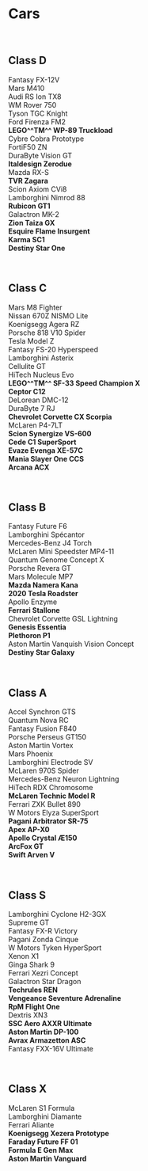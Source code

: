 # Cars

<br>

## Class D

Fantasy FX-12V  
Mars M410  
Audi RS Ion TX8  
WM Rover 750  
Tyson TGC Knight  
Ford Firenza FM2  
**LEGO^^TM^^ WP-89 Truckload**  
Cybre Cobra Prototype  
FortiF50 ZN  
DuraByte Vision GT  
**Italdesign Zerodue**  
Mazda RX-S  
**TVR Zagara**  
Scion Axiom CVi8  
Lamborghini Nimrod 88  
**Rubicon GT1**  
Galactron MK-2  
**Zion Taiza GX**  
**Esquire Flame Insurgent**  
**Karma SC1**  
**Destiny Star One**

<br>

## Class C

Mars M8 Fighter  
Nissan 670Z NISMO Lite  
Koenigsegg Agera RZ  
Porsche 818 V10 Spider  
Tesla Model Z  
Fantasy FS-20 Hyperspeed  
Lamborghini Asterix  
Cellulite GT  
HiTech Nucleus Evo  
**LEGO^^TM^^ SF-33 Speed Champion X**  
**Ceptor C12**  
DeLorean DMC-12  
DuraByte 7 RJ  
**Chevrolet Corvette CX Scorpia**  
McLaren P4-7LT  
**Scion Synergize VS-600**  
**Cede C1 SuperSport**  
**Evaze Evenga XE-57C**  
**Mania Slayer One CCS**  
**Arcana ACX**

<br>

## Class B

Fantasy Future F6  
Lamborghini Spécantor  
Mercedes-Benz J4 Torch  
McLaren Mini Speedster MP4-11  
Quantum Genome Concept X  
Porsche Revera GT  
Mars Molecule MP7  
**Mazda Namera Kana**  
**2020 Tesla Roadster**  
Apollo Enzyme  
**Ferrari Stallone**  
Chevrolet Corvette GSL Lightning  
**Genesis Essentia**  
**Plethoron P1**  
Aston Martin Vanquish Vision Concept  
**Destiny Star Galaxy**

<br>

## Class A

Accel Synchron GTS  
Quantum Nova RC  
Fantasy Fusion F840  
Porsche Perseus GT150  
Aston Martin Vortex  
Mars Phoenix  
Lamborghini Electrode SV  
McLaren 970S Spider  
Mercedes-Benz Neuron Lightning  
HiTech RDX Chromosome  
**McLaren Technic Model R**  
Ferrari ZXK Bullet 890  
W Motors Elyza SuperSport  
**Pagani Arbitrator SR-75**  
**Apex AP-X0**  
**Apollo Crystal Æ150**  
**ArcFox GT**  
**Swift Arven V**

<br>

## Class S

Lamborghini Cyclone H2-3GX  
Supreme GT  
Fantasy FX-R Victory  
Pagani Zonda Cinque  
W Motors Tyken HyperSport  
Xenon X1  
Ginga Shark 9  
Ferrari Xezri Concept  
Galactron Star Dragon  
**Techrules REN**  
**Vengeance Seventure Adrenaline**  
**RpM Flight One**  
Dextris XN3  
**SSC Aero AXXR Ultimate**  
**Aston Martin DP-100**  
**Avrax Armazetton ASC**  
Fantasy FXX-16V Ultimate

<br>

## Class X

McLaren S1 Formula  
Lamborghini Diamante  
Ferrari Aliante  
**Koenigsegg Xezera Prototype**  
**Faraday Future FF 01**  
**Formula E Gen Max**  
**Aston Martin Vanguard**

